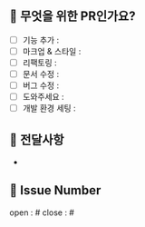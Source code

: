 ## 💬 무엇을 위한 PR인가요?
- [ ] 기능 추가 : 
- [ ] 마크업 & 스타일 : 
- [ ] 리팩토링 : 
- [ ] 문서 수정 : 
- [ ] 버그 수정 : 
- [ ] 도와주세요 : 
- [ ] 개발 환경 세팅 :

## 💬 전달사항
-

## 💬 Issue Number
open : #
close : #
